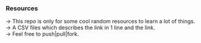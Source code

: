 <h3> Resources </h3>

-> This repo is only for some cool random resources to learn a lot of things. </br>
-> A CSV files which describes the link in 1 line and the link.</br>
-> Feel free to push|pull|fork.</br>
